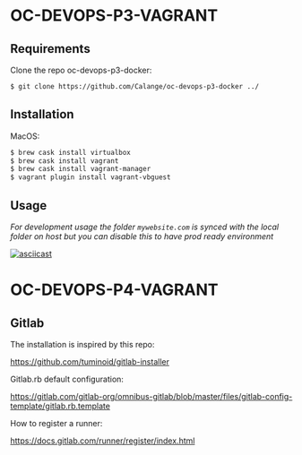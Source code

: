 # OC-DEVOPS-P3-VAGRANT

## Requirements

Clone the repo oc-devops-p3-docker:

```sh
$ git clone https://github.com/Calange/oc-devops-p3-docker ../
```

## Installation

MacOS:

```sh
$ brew cask install virtualbox
$ brew cask install vagrant
$ brew cask install vagrant-manager
$ vagrant plugin install vagrant-vbguest
```

## Usage

*For development usage the folder `mywebsite.com` is synced with the local folder on host but you can disable this to have prod ready environment*

[![asciicast](https://asciinema.org/a/226229.png)](https://asciinema.org/a/226229)

# OC-DEVOPS-P4-VAGRANT

## Gitlab

The installation is inspired by this repo:

https://github.com/tuminoid/gitlab-installer

Gitlab.rb default configuration:

https://gitlab.com/gitlab-org/omnibus-gitlab/blob/master/files/gitlab-config-template/gitlab.rb.template

How to register a runner:

https://docs.gitlab.com/runner/register/index.html